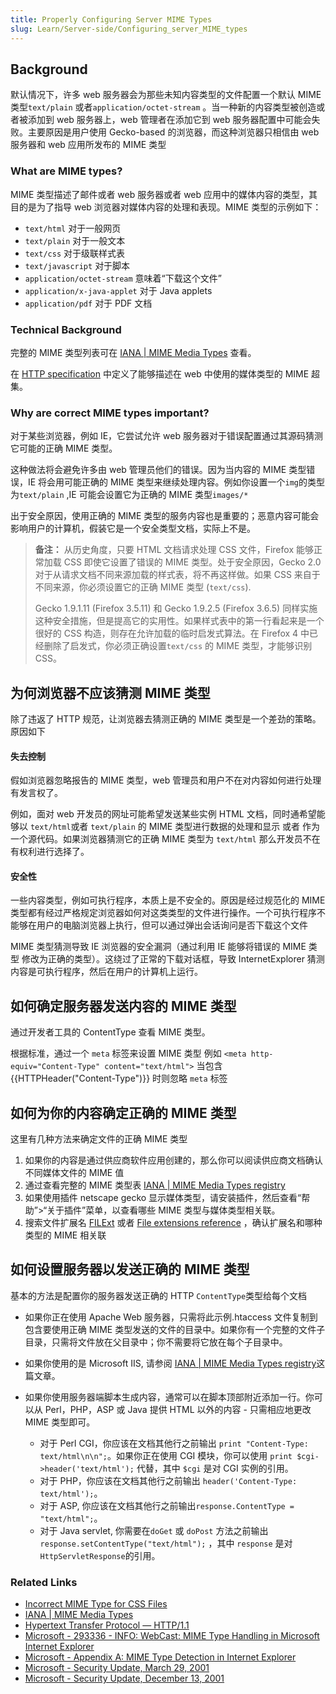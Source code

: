 ```yaml
---
title: Properly Configuring Server MIME Types
slug: Learn/Server-side/Configuring_server_MIME_types
---
```


## Background

默认情况下，许多 web 服务器会为那些未知内容类型的文件配置一个默认 MIME 类型`text/plain` 或者`application/octet-stream` 。当一种新的内容类型被创造或者被添加到 web 服务器上，web 管理者在添加它到 web 服务器配置中可能会失败。主要原因是用户使用 Gecko-based 的浏览器，而这种浏览器只相信由 web 服务器和 web 应用所发布的 MIME 类型

### What are MIME types?

MIME 类型描述了邮件或者 web 服务器或者 web 应用中的媒体内容的类型，其目的是为了指导 web 浏览器对媒体内容的处理和表现。MIME 类型的示例如下：

- `text/html` 对于一般网页
- `text/plain` 对于一般文本
- `text/css` 对于级联样式表
- `text/javascript` 对于脚本
- `application/octet-stream` 意味着“下载这个文件”
- `application/x-java-applet` 对于 Java applets
- `application/pdf` 对于 PDF 文档

### Technical Background

完整的 MIME 类型列表可在 [IANA | MIME Media Types](http://www.iana.org/assignments/media-types/index.html) 查看。

在 [HTTP specification](http://www.w3.org/Protocols/HTTP/1.1/spec.html) 中定义了能够描述在 web 中使用的媒体类型的 MIME 超集。

### Why are correct MIME types important?

对于某些浏览器，例如 IE，它尝试允许 web 服务器对于错误配置通过其源码猜测它可能的正确 MIME 类型。

这种做法将会避免许多由 web 管理员他们的错误。因为当内容的 MIME 类型错误，IE 将会用可能正确的 MIME 类型来继续处理内容。例如你设置一个`img`的类型为`text/plain` ,IE 可能会设置它为正确的 MIME 类型`images/*`

出于安全原因，使用正确的 MIME 类型的服务内容也是重要的；恶意内容可能会影响用户的计算机，假装它是一个安全类型文档，实际上不是。

> **备注：** 从历史角度，只要 HTML 文档请求处理 CSS 文件，Firefox 能够正常加载 CSS 即使它设置了错误的 MIME 类型。处于安全原因，Gecko 2.0 对于从请求文档不同来源加载的样式表，将不再这样做。如果 CSS 来自于不同来源，你必须设置它的正确 MIME 类型 (`text/css`).
>
> Gecko 1.9.1.11 (Firefox 3.5.11) 和 Gecko 1.9.2.5 (Firefox 3.6.5) 同样实施这种安全措施，但是提高它的实用性。如果样式表中的第一行看起来是一个很好的 CSS 构造，则存在允许加载的临时启发式算法。在 Firefox 4 中已经删除了启发式，你必须正确设置`text/css` 的 MIME 类型，才能够识别 CSS。

## 为何浏览器不应该猜测 MIME 类型

除了违返了 HTTP 规范，让浏览器去猜测正确的 MIME 类型是一个差劲的策略。原因如下

#### 失去控制

假如浏览器忽略报告的 MIME 类型，web 管理员和用户不在对内容如何进行处理有发言权了。

例如，面对 web 开发员的网址可能希望发送某些实例 HTML 文档，同时通希望能够以 `text/html`或者 `text/plain` 的 MIME 类型进行数据的处理和显示 或者 作为一个源代码。如果浏览器猜测它的正确 MIME 类型为 `text/html` 那么开发员不在有权利进行选择了。

#### 安全性

一些内容类型，例如可执行程序，本质上是不安全的。原因是经过规范化的 MIME 类型都有经过严格规定浏览器如何对这类类型的文件进行操作。一个可执行程序不能够在用户的电脑浏览器上执行，但可以通过弹出会话询问是否下载这个文件

MIME 类型猜测导致 IE 浏览器的安全漏洞（通过利用 IE 能够将错误的 MIME 类型 修改为正确的类型）。这绕过了正常的下载对话框，导致 InternetExplorer 猜测内容是可执行程序，然后在用户的计算机上运行。

## 如何确定服务器发送内容的 MIME 类型

通过开发者工具的 ContentType 查看 MIME 类型。

根据标准，通过一个 `meta` 标签来设置 MIME 类型 例如 `<meta http-equiv="Content-Type" content="text/html">` 当包含{{HTTPHeader("Content-Type")}} 时则忽略 `meta` 标签

## 如何为你的内容确定正确的 MIME 类型

这里有几种方法来确定文件的正确 MIME 类型

1. 如果你的内容是通过供应商软件应用创建的，那么你可以阅读供应商文档确认不同媒体文件的 MIME 值
2. 通过查看完整的 MIME 类型表 [IANA | MIME Media Types registry](http://www.iana.org/assignments/media-types/index.html)
3. 如果使用插件 netscape gecko 显示媒体类型，请安装插件，然后查看“帮助”>“关于插件”菜单，以查看哪些 MIME 类型与媒体类型相关联。
4. 搜索文件扩展名 [FILExt](http://filext.com/) 或者 [File extensions reference](http://www.file-extensions.org/) ，确认扩展名和哪种类型的 MIME 相关联

## 如何设置服务器以发送正确的 MIME 类型

基本的方法是配置你的服务器发送正确的 HTTP `ContentType`类型给每个文档

- 如果你正在使用 Apache Web 服务器，只需将此示例.htaccess 文件复制到包含要使用正确 MIME 类型发送的文件的目录中。如果你有一个完整的文件子目录，只需将文件放在父目录中；你不需要将它放在每个子目录中。
- 如果你使用的是 Microsoft IIS, 请参阅 [IANA | MIME Media Types registry](http://www.iana.org/assignments/media-types/index.html)这篇文章。
- 如果你使用服务器端脚本生成内容，通常可以在脚本顶部附近添加一行。你可以从 Perl，PHP，ASP 或 Java 提供 HTML 以外的内容 - 只需相应地更改 MIME 类型即可。

  - 对于 Perl CGI，你应该在文档其他行之前输出 `print "Content-Type: text/html\n\n";`。如果你正在使用 CGI 模块，你可以使用 `print $cgi->header('text/html');` 代替，其中 `$cgi` 是对 CGI 实例的引用。
  - 对于 PHP，你应该在文档其他行之前输出 `header('Content-Type: text/html');`。
  - 对于 ASP, 你应该在文档其他行之前输出`response.ContentType = "text/html";`。
  - 对于 Java servlet, 你需要在`doGet` 或 `doPost` 方法之前输出`response.setContentType("text/html");` ，其中 `response` 是对 `HttpServletResponse`的引用。

### Related Links

- [Incorrect MIME Type for CSS Files](/zh-CN/Incorrect_MIME_Type_for_CSS_Files)
- [IANA | MIME Media Types](http://www.iana.org/assignments/media-types/index.html)
- [Hypertext Transfer Protocol — HTTP/1.1](http://www.w3.org/Protocols/HTTP/1.1/spec.html)
- [Microsoft - 293336 - INFO: WebCast: MIME Type Handling in Microsoft Internet Explorer](http://support.microsoft.com/default.aspx?sd=msdn&scid=kb;en-us;293336)
- [Microsoft - Appendix A: MIME Type Detection in Internet Explorer](http://msdn.microsoft.com/workshop/networking/moniker/overview/appendix_a.asp)
- [Microsoft - Security Update, March 29, 2001](http://www.microsoft.com/windows/ie/downloads/critical/q290108/)
- [Microsoft - Security Update, December 13, 2001](http://www.microsoft.com/windows/ie/downloads/critical/Q313675/)
